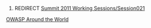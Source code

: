 1.  REDIRECT [Summit 2011 Working
    Sessions/Session021](Summit_2011_Working_Sessions/Session021 "wikilink")

[OWASP Around the World](Category:Summit_2011_OWASP_Track "wikilink")